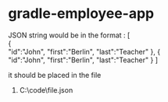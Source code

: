 # gradle-employee-app


JSON string would be in the format 
:
[  
    {  
        "id":"John",
        "first":"Berlin",
        "last":"Teacher"
    },
    {  
        "id":"John",
        "first":"Berlin",
        "last":"Teacher"
    }
]




it should be placed in the file 

1) C:\\code\\file.json
